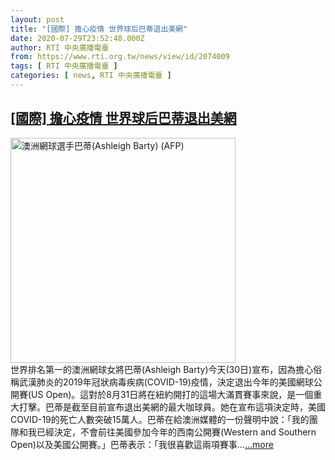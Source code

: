 ```yaml
---
layout: post
title: "[國際] 擔心疫情 世界球后巴蒂退出美網"
date: 2020-07-29T23:52:48.000Z
author: RTI 中央廣播電臺
from: https://www.rti.org.tw/news/view/id/2074009
tags: [ RTI 中央廣播電臺 ]
categories: [ news, RTI 中央廣播電臺 ]
---
```

<!--1596066768000-->
[[國際] 擔心疫情 世界球后巴蒂退出美網](https://www.rti.org.tw/news/view/id/2074009)
------

<div>
<img src="https://static.rti.org.tw/assets/thumbnails/2019/07/05/e0422c156ab2a13ccda900e7dc9dded8.jpg" width="360" alt="澳洲網球選手巴蒂(Ashleigh Barty) (AFP)" title="澳洲網球選手巴蒂(Ashleigh Barty) (AFP)"><br>世界排名第一的澳洲網球女將巴蒂(Ashleigh Barty)今天(30日)宣布，因為擔心俗稱武漢肺炎的2019年冠狀病毒疾病(COVID-19)疫情，決定退出今年的美國網球公開賽(US Open)。這對於8月31日將在紐約開打的這場大滿貫賽事來說，是一個重大打擊。巴蒂是截至目前宣布退出美網的最大咖球員。她在宣布這項決定時，美國COVID-19的死亡人數突破15萬人。巴蒂在給澳洲媒體的一份聲明中說：「我的團隊和我已經決定，不會前往美國參加今年的西南公開賽(Western and Southern Open)以及美國公開賽。」巴蒂表示：「我很喜歡這兩項賽事...<a target="_blank" href="https://www.rti.org.tw/news/view/id/2074009">...more</a>
</div>
